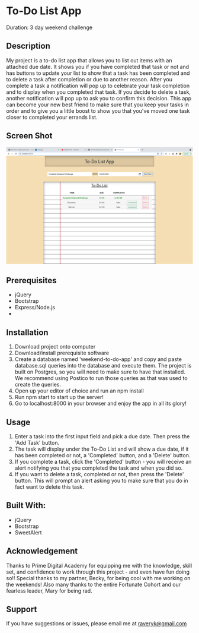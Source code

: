 # To-Do List App

Duration: 3 day weekend challenge

## Description

My project is a to-do list app that allows you to list out items with an attached due date. It shows you if you have completed that task or not and has buttons to update your list to show that a task has been completed and to delete a task after completion or due to another reason. After you complete a task a notification will pop up to celebrate your task completion and to display when you completed that task. If you decide to delete a task, another notification will pop up to ask you to confirm this decision. This app can become your new best friend to make sure that you keep your tasks in order and to give you a little boost to show you that you've moved one task closer to completed your errands list. 



## Screen Shot
<img src="Screen Shot 2021-04-25 at 2.56.05 PM (3).png"></img>

## Prerequisites
 - jQuery 
 - Bootstrap
 - Express/Node.js
 - 

 ## Installation

 1. Download project onto computer
 2. Download/install prerequisite software
 3. Create a database named 'weekend-to-do-app' and copy and paste database.sql queries into the database and execute them.
    The project is built on Postgres, so you will need to make sure to have that installed. We recommend using Postico to run those queries as that was used to create the queries.
 4. Open up your editor of choice and run an npm install
 5. Run npm start to start up the server!
 6. Go to localhost:8000 in your browser and enjoy the app in all its glory!

 ## Usage

1. Enter a task into the first input field and pick a due date. Then press the 'Add Task' button.
2. The task will display under the To-Do List and will show a due date, if it has been completed or not, a 'Completed' button, and a 'Delete' button.
3. If you complete a task, click the 'Completed' button - you will receive an alert notifying you that you completed the task and when you did so.
4. If you want to delete a task, completed or not, then press the 'Delete' button. This will prompt an alert asking you to make sure that you do in fact want to delete this task.

## Built With:
- jQuery
- Bootstrap
- SweetAlert

## Acknowledgement

Thanks to Prime Digital Academy for equipping me with the knowledge, skill set, and confidence to work through this project - and even have fun doing so!! Special thanks to my partner, Becky, for being cool with me working on the weekends! Also many thanks to the entire Fortunate Cohort and our fearless leader, Mary for being rad.

## Support

If you have suggestions or issues, please email me at raveryk@gmail.com






